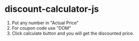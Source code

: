 # discount-calculator-js

1. Put any number in "Actual Price"
2. For coupon code use "DOM"
3. Click calculate button and you will get the discounted price. 
